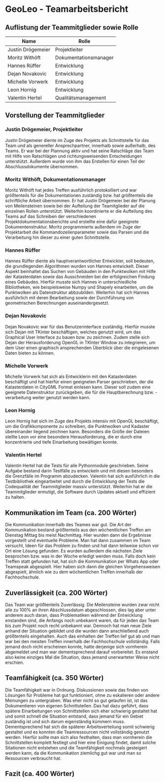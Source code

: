 # GeoLeo - Teamarbeitsbericht

## Auflistung der Teammitglieder sowie Rolle
| Name | Rolle |
| --- | --- |
| Justin Drögemeier | Projektleiter |
| Moritz Withöft | Dokumentationsmanager |
| Hannes Rüffer | Entwicklung |
| Dejan Novakovic | Entwicklung |
| Michelle Vorwerk | Entwicklung |
| Leon Hornig | Entwicklung |
| Valentin Hertel | Qualitätsmanagement |

## Vorstellung der Teammitglieder

### Justin Drögemeier, Projektleiter

Justin Drögemeier diente im Zuge des Projekts als Schnittstelle für das Team und als genereller Ansprechpartner, innerhalb sowie außerhalb, des Teams. Er war bei der Plannung aktiv und hat seine Ratschläge das Team mit Hilfe von Ratschlägen und richtungsweisenden Entscheidungen unterstützt. Außerdem wurde von ihm das Erstellen für einen Teil der Abschlussdokumente übernommen. 

### Moritz Withöft, Dokumentationsmanager

Moritz Withöft hat jedes Treffen ausführlich protokolliert und war größtenteils für die Dokumentationen zuständig bzw. hat größtenteils die schriftliche Arbeit übernommen. Er hat Justin Drögemeier bei der Planung von Meilensteinen sowie bei der Aufteilung der Teamitglieder auf die einzelnen Rollen unterstützt. Weiterhin koordinierte er die Aufteilung des Teams auf das Schreiben der verschiedenen Projektdokumentationsberichte und erstellte eine dafür geeignete Dokumentenstruktur. Moritz programmierte außerdem im Zuge der Projektarbeit die Kommandozeilenparameter sowie das Parsen und die Verarbeitung hin dieser zu einer guten Schnittstelle.

### Hannes Rüffer

Hannes Rüffer diente als hauptverantwortlicher Entwickler, soll bedeuten, die grundlegenden Algorithmen wurden von Hannes entwickelt. Dieser Aspekt beinhaltet das Suchen von Gebäuden in den Punktwolken mit Hilfe der Katasterdaten sowie das Ausschneiden bei der erfolgreichen Findung eines Gebäudes. Hierfür musste sich Hannes in unterschiedliche Bibliotheken, wie beispielsweise Numpy und Shapely einarbeiten, um die Punktwolken als Datenstruktur abbzubilden. Weiterhin hat sich Hannes ausführlich mit deren Bearbeitung sowie der Durchführung von geometrischen Berechnungen auseinandergesetzt.

### Dejan Novakovic

Dejan Novakovic war für das Benutzerinterface zuständig. Hierfür musste sich Dejan mit TKinter beschäftigen, welches genutzt wird, um das Graphical User Interface zu bauen bzw. zu zeichnen. Zudem stelle sich Dejan der Herausforderung OpenGL in TKInter Window zu integrieren, um dem User einen graphisch ansprechenden Überblick über die eingelesenen Daten bieten zu können.

### Michelle Vorwerk

Michelle Vorwerk hat sich als Entwicklerin mit den Katasterdaten beschäftigt und hat hierfür einen geeigneten Parser geschrieben, der die Katasterdaten in CityGML Format einlesen kann. Dieser soll zudem eine geeignete Datenstruktur zurückgeben, die für die Hauptberechnung bzw. -verarbeitung weiter genutzt werden kann.

### Leon Hornig

Leon Hornig hat sich im Zuge des Projekts intensiv mit OpenGL beschäftigt, um die Grafikkomponente zu schreiben, die Punktwolken und Kadaster übereinander liegend zeichnen kann. Besonders die Größe der Dateien stellte Leon vor eine besondere Herausforderung, die er durch eine konzentrierte und tiefe Einarbeitung bewältigen konnte.

### Valentin Hertel

Valentin Hertel hat die Tests für alle Pythonmodule geschrieben. Seine Aufgabe bestand darin Testfälle zu entwickeln und mit diesen besonders die Grenzfälle im Programm abzudecken. Valentin hat sich ausführlich in die Testbibliothek eingearbeitet und durch die Entwicklung der Tests die Codequalität der Teammitglieder massiv unterstützt. Weiterhin hat er die Teammitglieder ermutigt, die Software durch Updates aktuell und effizient zu halten.

## Kommunikation im Team (ca. 200 Wörter)

Die Kommunikation innerhalb des Teames war gut. Die Art der Kommunikation bestand größtenteils aus den wöchentlichen Treffen am Dienstag Mittag bis meist Nachmittag. Hier wurden dann die Ergebnisse vorgestellt und eventuelle Probleme. Man hat dann zusammen im Team versucht, Ideen für das Problem zu finden und hat dann teilweise schon vor Ort eine Lösung gefunden. Es wurden außerdem die nächsten Ziele besprochen bzw. was in der Woche erledigt werden muss. Falls doch kein Treffen statt gefunden hat, hat sich die Kommunikation per Whats App oder Teamspeak abgespielt. Hier haben sich dann die gleichen Vorgehensweisen abgespielt, ähnlich wie zu dem wöchentlichen Treffen innerhalb der Fachhochschule.

## Zuverlässigkeit (ca. 200 Wörter)

Das Team war größtenteils Zuverlässig. Die Meilensteine wurden zwar nicht alle zu 100% an ihren Abschlussdatum abgeschlossen, dies lag aber unter anderem auch daran, dass Problematiken während der Entwicklung enstanden sind, die Anfangs noch unbekannt waren, da für jeden das Team bis zum Projekt noch recht unbekannt war. Dennoch hat man neue Ziele anhand der Situation gebildet und die wurden dann anschließend auch größtenteils eingehalten. Auch das einhalten der Treffen lief gut ab und man war bei den meisten Treffen innerhalb der Fachhochschule vollständig. Falls jemand doch nicht erscheinen konnte, hatte derjenige sich vornherein abgemeldet und man war dementsprechend darauf vorbereitet. Es enstand also keine einziges Mal die Situation, dass jemand unerwarteter Weise nicht erschien.    

## Teamfähigkeit (ca. 350 Wörter)

Die Teamfähigkeit war in Ordnung. Diskussionen sowie das finden von Lösungen für Probleme hat gut funktioniert, ohne zu eskalieren oder andere Meinungen zu untergraben. Was eher nicht so gut gelaufen ist, ist das Dokumentieren von eigenen Schnittstellen. Das hat dazu geführt, dass spätere Einarbeitungen von Schnittstellen sich eher schwierig gestaltet hat und somit schnell die Situation entstand, dass jemand für ein Gebiet zuständig ist und sich darum eigenständig kümmern muss. Dementsprechend hat sich die späterer Arbeitsverteilung somit schwierig gestaltet und es konnten die Teamressourcen nicht vollständig genutzt werden. Hierfür sollte man sich also festhalten, dass man vornherein die Schnittstellen komplett festlegt und hier eine Einigung findet, damit solche Sitationen nicht entstehen und die Teamfähigkeit nochmals gesteigert werden kann, da die Kommunikation ziemlichg gut war und man so Ressourcen verbraucht hat. 

## Fazit (ca. 400 Wörter)


